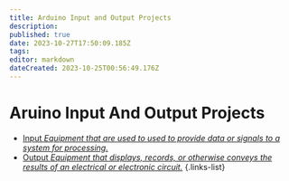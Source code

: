 ```yaml
---
title: Arduino Input and Output Projects
description: 
published: true
date: 2023-10-27T17:50:09.185Z
tags: 
editor: markdown
dateCreated: 2023-10-25T00:56:49.176Z
---
```


# Aruino Input And Output Projects 
- [Input *Equipment that are used to used to provide data or signals to a system for processing.*](/home/input)
- [Output *Equipment that displays, records, or otherwise conveys the results of an electrical or electronic circuit.*](/home/output)
{.links-list}
